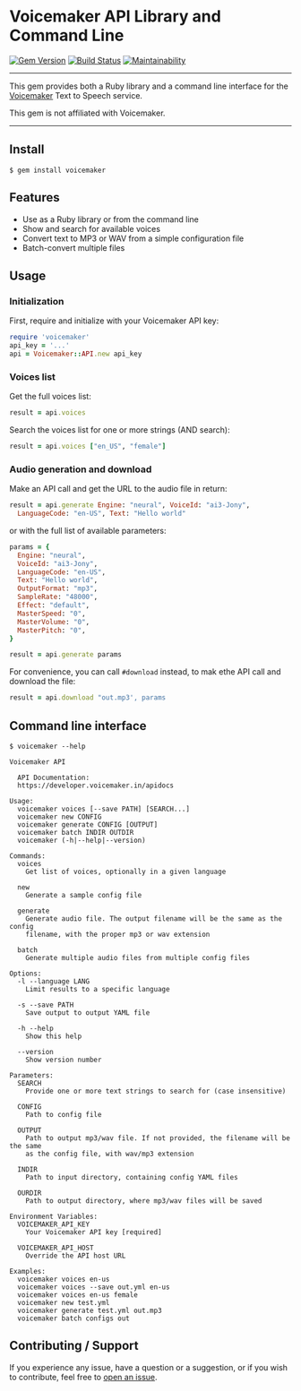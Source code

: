 # Voicemaker API Library and Command Line

[![Gem Version](https://badge.fury.io/rb/voicemaker.svg)](https://badge.fury.io/rb/voicemaker)
[![Build Status](https://github.com/DannyBen/voicemaker/workflows/Test/badge.svg)](https://github.com/DannyBen/voicemaker/actions?query=workflow%3ATest)
[![Maintainability](https://api.codeclimate.com/v1/badges/b1977ee0d60affeba3d4/maintainability)](https://codeclimate.com/github/DannyBen/voicemaker/maintainability)

---

This gem provides both a Ruby library and a command line interface for the 
[Voicemaker][voicemaker] Text to Speech service.

This gem is not affiliated with Voicemaker.

---


## Install

```
$ gem install voicemaker
```

## Features

- Use as a Ruby library or from the command line
- Show and search for available voices
- Convert text to MP3 or WAV from a simple configuration file
- Batch-convert multiple files


## Usage

### Initialization

First, require and initialize with your Voicemaker API key:

```ruby
require 'voicemaker'
api_key = '...'
api = Voicemaker::API.new api_key
```

### Voices list

Get the full voices list:

```ruby
result = api.voices
```

Search the voices list for one or more strings (AND search):

```ruby
result = api.voices ["en_US", "female"]
```

### Audio generation and download

Make an API call and get the URL to the audio file in return:

```ruby
result = api.generate Engine: "neural", VoiceId: "ai3-Jony",
  LanguageCode: "en-US", Text: "Hello world"
```

or with the full list of available parameters:

```ruby
params = {
  Engine: "neural",
  VoiceId: "ai3-Jony",
  LanguageCode: "en-US",
  Text: "Hello world",
  OutputFormat: "mp3",
  SampleRate: "48000",
  Effect: "default",
  MasterSpeed: "0",
  MasterVolume: "0",
  MasterPitch: "0",
}

result = api.generate params
```

For convenience, you can call `#download` instead, to mak ethe API call and
download the file:

```ruby
result = api.download "out.mp3', params
```

## Command line interface

<!-- USAGE -->
```
$ voicemaker --help

Voicemaker API

  API Documentation:
  https://developer.voicemaker.in/apidocs

Usage:
  voicemaker voices [--save PATH] [SEARCH...]
  voicemaker new CONFIG
  voicemaker generate CONFIG [OUTPUT]
  voicemaker batch INDIR OUTDIR
  voicemaker (-h|--help|--version)

Commands:
  voices
    Get list of voices, optionally in a given language

  new
    Generate a sample config file

  generate
    Generate audio file. The output filename will be the same as the config
    filename, with the proper mp3 or wav extension

  batch
    Generate multiple audio files from multiple config files

Options:
  -l --language LANG
    Limit results to a specific language

  -s --save PATH
    Save output to output YAML file

  -h --help
    Show this help

  --version
    Show version number

Parameters:
  SEARCH
    Provide one or more text strings to search for (case insensitive)

  CONFIG
    Path to config file

  OUTPUT
    Path to output mp3/wav file. If not provided, the filename will be the same
    as the config file, with wav/mp3 extension

  INDIR
    Path to input directory, containing config YAML files

  OURDIR
    Path to output directory, where mp3/wav files will be saved

Environment Variables:
  VOICEMAKER_API_KEY
    Your Voicemaker API key [required]

  VOICEMAKER_API_HOST
    Override the API host URL

Examples:
  voicemaker voices en-us
  voicemaker voices --save out.yml en-us
  voicemaker voices en-us female
  voicemaker new test.yml
  voicemaker generate test.yml out.mp3
  voicemaker batch configs out

```
<!-- USAGE -->


## Contributing / Support

If you experience any issue, have a question or a suggestion, or if you wish
to contribute, feel free to [open an issue][issues].



[voicemaker]: https://voicemaker.in/
[issues]: https://github.com/DannyBen/voicemaker/issues
